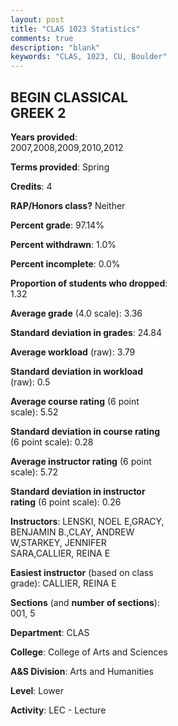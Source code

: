 ```yaml
---
layout: post
title: "CLAS 1023 Statistics"
comments: true
description: "blank"
keywords: "CLAS, 1023, CU, Boulder"
--- 
```

<head>
<script src="https://ajax.googleapis.com/ajax/libs/jquery/2.1.3/jquery.min.js"></script>
<script src="https://dl.dropboxusercontent.com/s/pc42nxpaw1ea4o9/highcharts.js?dl=0"></script>
<!-- <script src="../assets/js/highcharts.js"></script> -->
<style type="text/css">@font-face {
	font-family: "Bebas Neue";
	src: url(https://www.filehosting.org/file/details/544349/BebasNeue%20Regular.otf) format("opentype");
	}
	h1.Bebas { 
		font-family: "Bebas Neue", Verdana, Tahoma;
	}
</style>
</head>
<body>
	<div id="container" style="float: right; width: 45%; height: 88%; margin-left: 2.5%; margin-right: 2.5%;"></div>
	<script language="JavaScript">
		$(document).ready(function() {
		var chart = {type: 'column'};
		var title = {text: 'Grade Distribution'};
		var xAxis = {categories: ['A','B','C','D','F'],crosshair: true};
		var yAxis = {min: 0,title: {text: 'Percentage'}};
		var tooltip = {headerFormat: '<center><b><span style="font-size:20px">{point.key}</span></b></center>',
		               pointFormat: '<td style="padding:0"><b>{point.y:.1f}%</b></td>',
		               footerFormat: '</table>',shared: true,useHTML: true};
		var plotOptions = {column: {pointPadding: 0.0,borderWidth: 0}};  
		var credits = {enabled: false};var series= [{name: 'Percent',data: [58.9,26.03,9.59,5.48,0.0,]}];
		var json = {};
		json.chart = chart;
		json.title = title;
		json.tooltip = tooltip;
		json.xAxis = xAxis;
		json.yAxis = yAxis;  
		json.series = series;
		json.plotOptions = plotOptions;  
		json.credits = credits;
		$('#container').highcharts(json);
	});
	</script>
</body>
			   
## BEGIN CLASSICAL GREEK 2

**Years provided**: 2007,2008,2009,2010,2012

**Terms provided**: Spring

**Credits**: 4

**RAP/Honors class?** Neither

**Percent grade**: 97.14%

**Percent withdrawn**: 1.0%

**Percent incomplete**: 0.0%

**Proportion of students who dropped**: 1.32

**Average grade** (4.0 scale): 3.36

**Standard deviation in grades**: 24.84

**Average workload** (raw): 3.79

**Standard deviation in workload** (raw): 0.5

**Average course rating** (6 point scale): 5.52

**Standard deviation in course rating** (6 point scale): 0.28

**Average instructor rating** (6 point scale): 5.72

**Standard deviation in instructor rating** (6 point scale): 0.26

**Instructors**: LENSKI, NOEL E,GRACY, BENJAMIN B.,CLAY, ANDREW W,STARKEY, JENNIFER SARA,CALLIER, REINA E

**Easiest instructor** (based on class grade): CALLIER, REINA E

**Sections** (and **number of sections**): 001, 5

**Department**: CLAS

**College**: College of Arts and Sciences

**A&S Division**: Arts and Humanities

**Level**: Lower

**Activity**: LEC - Lecture